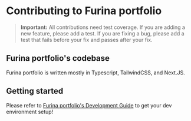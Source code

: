 # Contributing to Furina portfolio

> **Important:** All contributions need test coverage. If you are adding a new feature, please add a test. If you are fixing a bug, please add a test that fails before your fix and passes after your fix.

## Furina portfolio's codebase

Furina portfolio is written mostly in Typescript, TailwindCSS, and Next.JS.

## Getting started

Please refer to [Furina portfolio's Development Guide](https://github.com/furinadeveloper/me.furinadev.site#readme.md) to get your dev environment setup!